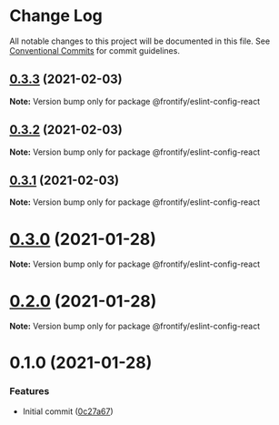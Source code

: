 # Change Log

All notable changes to this project will be documented in this file.
See [Conventional Commits](https://conventionalcommits.org) for commit guidelines.

## [0.3.3](https://github.com/Frontify/eslint-config/compare/v0.3.2...v0.3.3) (2021-02-03)

**Note:** Version bump only for package @frontify/eslint-config-react





## [0.3.2](https://github.com/Frontify/eslint-config/compare/v0.3.1...v0.3.2) (2021-02-03)

**Note:** Version bump only for package @frontify/eslint-config-react





## [0.3.1](https://github.com/Frontify/eslint-config/compare/v0.3.0...v0.3.1) (2021-02-03)

**Note:** Version bump only for package @frontify/eslint-config-react





# [0.3.0](https://github.com/Frontify/eslint-config/compare/v0.2.0...v0.3.0) (2021-01-28)

**Note:** Version bump only for package @frontify/eslint-config-react





# [0.2.0](https://github.com/Frontify/eslint-config/compare/v0.1.0...v0.2.0) (2021-01-28)

**Note:** Version bump only for package @frontify/eslint-config-react





# 0.1.0 (2021-01-28)


### Features

* Initial commit ([0c27a67](https://github.com/Frontify/eslint-config/commit/0c27a6766a2719ed9edd6327b4fc66ad279dea9a))
